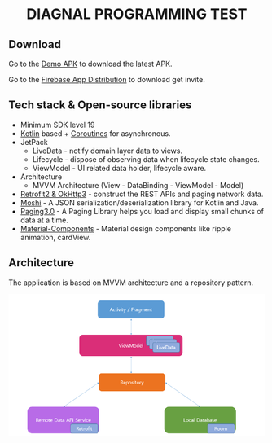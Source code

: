 <h1 align="center">DIAGNAL PROGRAMMING TEST</h1>

## Download
Go to the [Demo APK](https://github.com/ajithvgiri/diagnal/raw/master/demo/app-debug.apk) to download the latest APK.

Go to the [Firebase App Distribution](https://appdistribution.firebase.dev/i/e53cfffe6e879ad3) to download get invite.

## Tech stack & Open-source libraries
- Minimum SDK level 19
- [Kotlin](https://kotlinlang.org/) based + [Coroutines](https://github.com/Kotlin/kotlinx.coroutines) for asynchronous.
- JetPack
  - LiveData - notify domain layer data to views.
  - Lifecycle - dispose of observing data when lifecycle state changes.
  - ViewModel - UI related data holder, lifecycle aware.
- Architecture
  - MVVM Architecture (View - DataBinding - ViewModel - Model)
- [Retrofit2 & OkHttp3](https://github.com/square/retrofit) - construct the REST APIs and paging network data.
- [Moshi](https://github.com/square/moshi) - A JSON serialization/deserialization library for Kotlin and Java.
- [Paging3.0](https://developer.android.com/topic/libraries/architecture/paging/v3-overview) - A Paging Library helps you load and display small chunks of data at a time.
- [Material-Components](https://github.com/material-components/material-components-android) - Material design components like ripple animation, cardView.


## Architecture
The application is based on MVVM architecture and a repository pattern.

![architecture](mvvm.png)